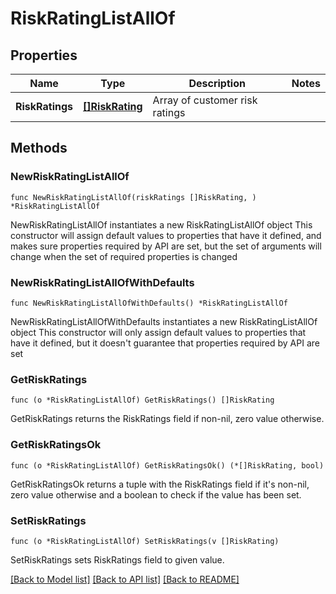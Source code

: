 # RiskRatingListAllOf

## Properties

Name | Type | Description | Notes
------------ | ------------- | ------------- | -------------
**RiskRatings** | [**[]RiskRating**](RiskRating.md) | Array of customer risk ratings | 

## Methods

### NewRiskRatingListAllOf

`func NewRiskRatingListAllOf(riskRatings []RiskRating, ) *RiskRatingListAllOf`

NewRiskRatingListAllOf instantiates a new RiskRatingListAllOf object
This constructor will assign default values to properties that have it defined,
and makes sure properties required by API are set, but the set of arguments
will change when the set of required properties is changed

### NewRiskRatingListAllOfWithDefaults

`func NewRiskRatingListAllOfWithDefaults() *RiskRatingListAllOf`

NewRiskRatingListAllOfWithDefaults instantiates a new RiskRatingListAllOf object
This constructor will only assign default values to properties that have it defined,
but it doesn't guarantee that properties required by API are set

### GetRiskRatings

`func (o *RiskRatingListAllOf) GetRiskRatings() []RiskRating`

GetRiskRatings returns the RiskRatings field if non-nil, zero value otherwise.

### GetRiskRatingsOk

`func (o *RiskRatingListAllOf) GetRiskRatingsOk() (*[]RiskRating, bool)`

GetRiskRatingsOk returns a tuple with the RiskRatings field if it's non-nil, zero value otherwise
and a boolean to check if the value has been set.

### SetRiskRatings

`func (o *RiskRatingListAllOf) SetRiskRatings(v []RiskRating)`

SetRiskRatings sets RiskRatings field to given value.



[[Back to Model list]](../../README.md#documentation-for-models) [[Back to API list]](../../README.md#documentation-for-api-endpoints) [[Back to README]](../../README.md)


